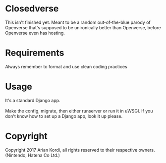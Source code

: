 # Closedverse
This isn't finished yet. Meant to be a random out-of-the-blue parody of Openverse that's supposed to be unironically better than Openverse, before Openverse even has hosting.

# Requirements
Always remember to format and use clean coding practices <br>

# Usage
It's a standard Django app. <br><br>
Make the config, migrate, then either runserver or run it in uWSGI. If you don't know how to set up a Django app, look it up please.

# Copyright
Copyright 2017 Arian Kordi, all rights reserved to their respective owners. (Nintendo, Hatena Co Ltd.)
